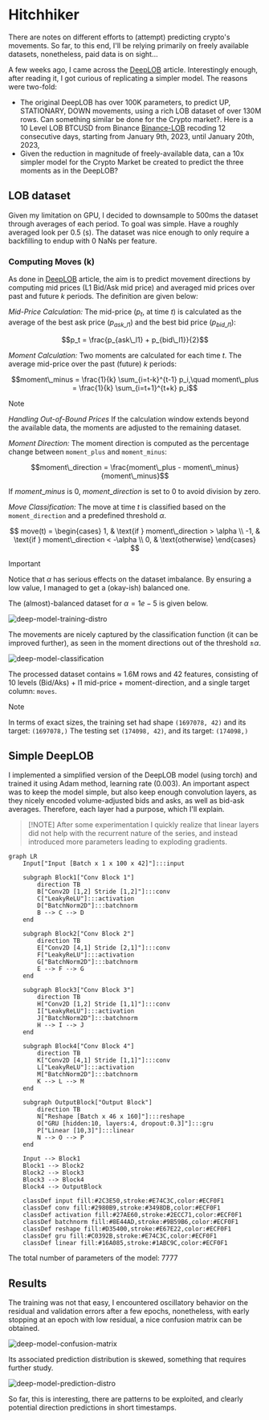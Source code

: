 # Hitchhiker
There are notes on different efforts to (attempt) predicting crypto's movements.
So far, to this end, I'll be relying primarily on freely available datasets, nonetheless, paid data is on sight...

A few weeks ago, I came across the [DeepLOB](https://arxiv.org/pdf/1808.03668) article. Interestingly enough, after reading it, I got curious of replicating a simpler model. The reasons were two-fold:
* The original DeepLOB has over 100K parameters, to predict UP, STATIONARY, DOWN movements, using a rich LOB dataset of over 130M rows. Can something similar be done for the Crypto market?. Here is a 10 Level LOB BTCUSD from Binance [Binance-LOB](https://www.kaggle.com/datasets/siavashraz/bitcoin-perpetualbtcusdtp-limit-order-book-data) recoding 12 consecutive days, starting from January 9th, 2023, until January 20th, 2023,
* Given the reduction in magnitude of freely-available data, can a 10x simpler model for the Crypto Market be created to predict the three moments as in the DeepLOB?


## LOB dataset
Given my limitation on GPU, I decided to downsample to 500ms the dataset through averages of each period. To goal was simple. Have a roughly averaged look per 0.5 (s). The dataset was nice enough to only require a backfilling to endup with 0 NaNs per feature. 

### Computing Moves (k)
As done in [DeepLOB](https://arxiv.org/pdf/1808.03668) article, the aim is to predict movement directions by computing 
mid prices (L1 Bid/Ask mid price) and averaged mid prices over past and future $k$ periods. The definition are given below:

*Mid-Price Calculation:* The mid-price ($p_t$, at time $t$) is calculated as the average of the best ask price ($p_{ask\_l1}$) and 
the best bid price ($p_{bid\_l1}$):

$$p_t = \frac{p_{ask\_l1} + p_{bid\_l1}}{2}$$

*Moment Calculation:* Two moments are calculated for each time $t$. The average mid-price over the past (future) $k$ periods:

$$moment\_minus = \frac{1}{k} \sum_{i=t-k}^{t-1} p_i,\quad moment\_plus = \frac{1}{k} \sum_{i=t+1}^{t+k} p_i$$

> [!NOTE] 
> *Handling Out-of-Bound Prices* If the calculation window extends beyond the available data, the moments are adjusted to the remaining dataset.

*Moment Direction:* The moment direction is computed as the percentage change between `moment_plus` and `moment_minus`:

$$moment\_direction = \frac{moment\_plus - moment\_minus}{moment\_minus}$$

If $moment\_minus$ is 0, $moment\_direction$ is set to 0 to avoid division by zero.

*Move Classification:* The move at time $t$ is classified based on the `moment_direction` and a predefined threshold $\alpha$.

$$
move(t) =
\begin{cases}
  1, & \text{if } moment\_direction > \alpha \\
  -1, & \text{if } moment\_direction < -\alpha \\
  0, & \text{otherwise}
\end{cases}
$$

> [!IMPORTANT]
> Notice that $\alpha$ has serious effects on the dataset imbalance. 
> By ensuring a low value, I managed to get a (okay-ish) balanced one. 

The (almost)-balanced dataset for $\alpha = 1e-5$ is given below.

![deep-model-training-distro](images/deep_model_training_distribution.png)

The movements are nicely captured by the classification function (it can be improved further), as seen in the moment directions out of the threshold $\pm \alpha$.

![deep-model-classification](images/moments_move_snapshot.png)

The processed dataset contains $\approx$ 1.6M rows and 42 features, consisting of 10 levels (Bid/Aks) + l1 mid-price + moment-direction, and a single target column: `moves`.

> [!NOTE]
> In terms of exact sizes, the training set had shape `(1697078, 42)` and its target: `(1697078,)`
> The testing set `(174098, 42)`, and its target: `(174098,)` 


## Simple DeepLOB

I implemented a simplified version of the DeepLOB model (using torch) and trained it using Adam method, learning rate (0.003). An important aspect was to keep the model simple, but also keep enough convolution layers, as they nicely encoded volume-adjusted bids and asks, as well as bid-ask averages. Therefore, each layer had a purpose, which I'll explain.

>[!NOTE] After some experimentation I quickly realize that linear layers did not help with the recurrent nature of the series, and instead introduced more parameters leading to exploding gradients. 

```mermaid
graph LR
    Input["Input [Batch x 1 x 100 x 42]"]:::input

    subgraph Block1["Conv Block 1"]
        direction TB
        B["Conv2D [1,2] Stride [1,2]"]:::conv
        C["LeakyReLU"]:::activation
        D["BatchNorm2D"]:::batchnorm
        B --> C --> D
    end

    subgraph Block2["Conv Block 2"]
        direction TB
        E["Conv2D [4,1] Stride [2,1]"]:::conv
        F["LeakyReLU"]:::activation
        G["BatchNorm2D"]:::batchnorm
        E --> F --> G
    end

    subgraph Block3["Conv Block 3"]
        direction TB
        H["Conv2D [1,2] Stride [1,1]"]:::conv
        I["LeakyReLU"]:::activation
        J["BatchNorm2D"]:::batchnorm
        H --> I --> J
    end

    subgraph Block4["Conv Block 4"]
        direction TB
        K["Conv2D [4,1] Stride [1,1]"]:::conv
        L["LeakyReLU"]:::activation
        M["BatchNorm2D"]:::batchnorm
        K --> L --> M
    end

    subgraph OutputBlock["Output Block"]
        direction TB
        N["Reshape [Batch x 46 x 160]"]:::reshape
        O["GRU [hidden:10, layers:4, dropout:0.3]"]:::gru
        P["Linear [10,3]"]:::linear
        N --> O --> P
    end

    Input --> Block1
    Block1 --> Block2
    Block2 --> Block3
    Block3 --> Block4
    Block4 --> OutputBlock

    classDef input fill:#2C3E50,stroke:#E74C3C,color:#ECF0F1
    classDef conv fill:#2980B9,stroke:#3498DB,color:#ECF0F1
    classDef activation fill:#27AE60,stroke:#2ECC71,color:#ECF0F1
    classDef batchnorm fill:#8E44AD,stroke:#9B59B6,color:#ECF0F1
    classDef reshape fill:#D35400,stroke:#E67E22,color:#ECF0F1
    classDef gru fill:#C0392B,stroke:#E74C3C,color:#ECF0F1
    classDef linear fill:#16A085,stroke:#1ABC9C,color:#ECF0F1
```

The total number of parameters of the model: 7777


## Results
The training was not that easy, I encountered oscillatory behavior on the residual and validation errors after a few epochs, nonetheless, with early stopping at an epoch with low residual, a nice confusion matrix can be obtained.

![deep-model-confusion-matrix](images/confusion_matrix_prediction_distribution.png)

Its associated prediction distribution is skewed, something that requires further study. 

![deep-model-prediction-distro](images/deep_model_prediction_distribution.png)

So far, this is interesting, there are patterns to be exploited, and clearly potential direction predictions in short timestamps.